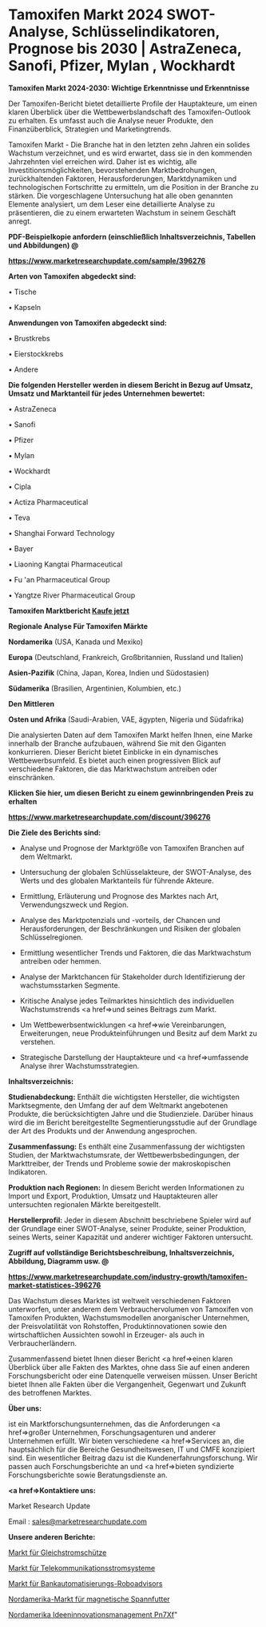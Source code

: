 # Tamoxifen Markt 2024 SWOT-Analyse, Schlüsselindikatoren, Prognose bis 2030 | AstraZeneca, Sanofi, Pfizer, Mylan , Wockhardt

<strong>Tamoxifen Markt 2024-2030: Wichtige Erkenntnisse und Erkenntnisse</strong>

Der Tamoxifen-Bericht bietet detaillierte Profile der Hauptakteure, um einen klaren Überblick über die Wettbewerbslandschaft des Tamoxifen-Outlook zu erhalten. Es umfasst auch die Analyse neuer Produkte, den Finanzüberblick, Strategien und Marketingtrends.

Tamoxifen Markt - Die Branche hat in den letzten zehn Jahren ein solides Wachstum verzeichnet, und es wird erwartet, dass sie in den kommenden Jahrzehnten viel erreichen wird. Daher ist es wichtig, alle Investitionsmöglichkeiten, bevorstehenden Marktbedrohungen, zurückhaltenden Faktoren, Herausforderungen, Marktdynamiken und technologischen Fortschritte zu ermitteln, um die Position in der Branche zu stärken. Die vorgeschlagene Untersuchung hat alle oben genannten Elemente analysiert, um dem Leser eine detaillierte Analyse zu präsentieren, die zu einem erwarteten Wachstum in seinem Geschäft anregt.



<strong><b>PDF-Beispielkopie anfordern (einschließlich Inhaltsverzeichnis, Tabellen und Abbildungen) @ </b></strong>

<strong><a href=https://www.marketresearchupdate.com/sample/396276>

<strong>https://www.marketresearchupdate.com/sample/396276</u></a></strong></strong>



<strong>Arten von Tamoxifen abgedeckt sind:</strong>

• Tische

• Kapseln



<strong>Anwendungen von Tamoxifen abgedeckt sind:</strong>

• Brustkrebs

• Eierstockkrebs

• Andere



<strong>Die folgenden Hersteller werden in diesem Bericht in Bezug auf Umsatz, Umsatz und Marktanteil für jedes Unternehmen bewertet:</strong>

• AstraZeneca

• Sanofi

• Pfizer

• Mylan 

• Wockhardt

• Cipla

• Actiza Pharmaceutical

• Teva

• Shanghai Forward Technology

• Bayer

• Liaoning Kangtai Pharmaceutical

• Fu &#39;an Pharmaceutical Group

• Yangtze River Pharmaceutical Group



<strong>Tamoxifen Marktbericht <a href=https://www.marketresearchupdate.com/buynow/396276>Kaufe jetzt</a></strong>



<strong>Regionale Analyse Für Tamoxifen Märkte</strong>



<strong>Nordamerika</strong> (USA, Kanada und Mexiko)



<strong>Europa</strong> (Deutschland, Frankreich, Großbritannien, Russland und Italien)



<strong>Asien-Pazifik</strong> (China, Japan, Korea, Indien und Südostasien)



<strong>Südamerika</strong> (Brasilien, Argentinien, Kolumbien, etc.)



<strong>Den Mittleren</strong> 

<strong>Osten und Afrika</strong> (Saudi-Arabien, VAE, ägypten, Nigeria und Südafrika)

Die analysierten Daten auf dem Tamoxifen Markt helfen Ihnen, eine Marke innerhalb der Branche aufzubauen, während Sie mit den Giganten konkurrieren. Dieser Bericht bietet Einblicke in ein dynamisches Wettbewerbsumfeld. Es bietet auch einen progressiven Blick auf verschiedene Faktoren, die das Marktwachstum antreiben oder einschränken.



<strong>Klicken Sie hier, um diesen Bericht zu einem gewinnbringenden Preis zu erhalten
</strong>

<strong><a href=https://www.marketresearchupdate.com/discount/396276>https://www.marketresearchupdate.com/discount/396276</b></u></strong></a>



<strong>Die Ziele des Berichts sind:</strong>

- Analyse und Prognose der Marktgröße von Tamoxifen Branchen auf dem Weltmarkt.

- Untersuchung der globalen Schlüsselakteure, der SWOT-Analyse, des Werts und des globalen Marktanteils für führende Akteure.

- Ermittlung, Erläuterung und Prognose des Marktes nach Art, Verwendungszweck und Region.

- Analyse des Marktpotenzials und -vorteils, der Chancen und Herausforderungen, der Beschränkungen und Risiken der globalen Schlüsselregionen.

- Ermittlung wesentlicher Trends und Faktoren, die das Marktwachstum antreiben oder hemmen.

- Analyse der Marktchancen für Stakeholder durch Identifizierung der wachstumsstarken Segmente.

- Kritische Analyse jedes Teilmarktes hinsichtlich des individuellen Wachstumstrends <a href=>und</a> seines Beitrags zum Markt.

- Um Wettbewerbsentwicklungen <a href=>wie</a> Vereinbarungen, Erweiterungen, neue Produkteinführungen und Besitz auf dem Markt zu verstehen.

- Strategische Darstellung der Hauptakteure und <a href=>umfas</a>sende Analyse ihrer Wachstumsstrategien.



<strong>Inhaltsverzeichnis:</strong>



<strong>Studienabdeckung:</strong> Enthält die wichtigsten Hersteller, die wichtigsten Marktsegmente, den Umfang der auf dem Weltmarkt angebotenen Produkte, die berücksichtigten Jahre und die Studienziele. Darüber hinaus wird die im Bericht bereitgestellte Segmentierungsstudie auf der Grundlage der Art des Produkts und der Anwendung angesprochen.



<strong>Zusammenfassung:</strong> Es enthält eine Zusammenfassung der wichtigsten Studien, der Marktwachstumsrate, der Wettbewerbsbedingungen, der Markttreiber, der Trends und Probleme sowie der makroskopischen Indikatoren.



<strong>Produktion nach Regionen:</strong> In diesem Bericht werden Informationen zu Import und Export, Produktion, Umsatz und Hauptakteuren aller untersuchten regionalen Märkte bereitgestellt.



<strong>Herstellerprofil:</strong> Jeder in diesem Abschnitt beschriebene Spieler wird auf der Grundlage einer SWOT-Analyse, seiner Produkte, seiner Produktion, seines Werts, seiner Kapazität und anderer wichtiger Faktoren untersucht.



<strong><b>Zugriff auf vollständige Berichtsbeschreibung, Inhaltsverzeichnis, Abbildung, Diagramm usw. @ </b></strong>

<strong><a href=https://www.marketresearchupdate.com/industry-growth/tamoxifen-market-statistices-396276>https://www.marketresearchupdate.com/industry-growth/tamoxifen-market-statistices-396276</a></strong>

Das Wachstum dieses Marktes ist weltweit verschiedenen Faktoren unterworfen, unter anderem dem Verbrauchervolumen von Tamoxifen von Tamoxifen Produkten, Wachstumsmodellen anorganischer Unternehmen, der Preisvolatilität von Rohstoffen, Produktinnovationen sowie den wirtschaftlichen Aussichten sowohl in Erzeuger- als auch in Verbraucherländern.

Zusammenfassend bietet Ihnen dieser Bericht <a href=>einen</a> klaren Überblick über alle Fakten des Marktes, ohne dass Sie auf einen anderen Forschungsbericht oder eine Datenquelle verweisen müssen. Unser Bericht bietet Ihnen alle Fakten über die Vergangenheit, Gegenwart und Zukunft des betroffenen Marktes.



<strong>Über uns:</strong>

 ist ein Marktforschungsunternehmen, das die Anforderungen <a href=>großer</a> Unternehmen, Forschungsagenturen und anderer Unternehmen erfüllt. Wir bieten verschiedene <a href=>Services</a> an, die hauptsächlich für die Bereiche Gesundheitswesen, IT und CMFE konzipiert sind. Ein wesentlicher Beitrag dazu ist die Kundenerfahrungsforschung. Wir passen auch Forschungsberichte an und <a href=>bieten</a> syndizierte Forschungsberichte sowie Beratungsdienste an.



<strong><a href=>Kontaktiere uns:</a></strong>

Market Research Update

Email : sales@marketresearchupdate.com



<strong>Unsere anderen Berichte:</strong>

<a href=https://www.linkedin.com/pulse/dc-contactor-market-size-growth-set-surge-significantly>Markt für Gleichstromschütze</a>

<a href=https://www.linkedin.com/pulse/telecom-power-system-market-outlooks-2023-size>Markt für Telekommunikationsstromsysteme</a>

<a href=https://www.linkedin.com/pulse/banking-automation-roboadvisors-market-2023-remarking>Markt für Bankautomatisierungs-Roboadvisors</a>

<a href=https://www.linkedin.com/pulse/north-america-magnetic-chuck-market-2030-future-demand>Nordamerika-Markt für magnetische Spannfutter</a>

<a href=https://www.linkedin.com/pulse/north-america-idea-innovation-management-pn7xf/>Nordamerika Ideeninnovationsmanagement Pn7Xf</a>"
